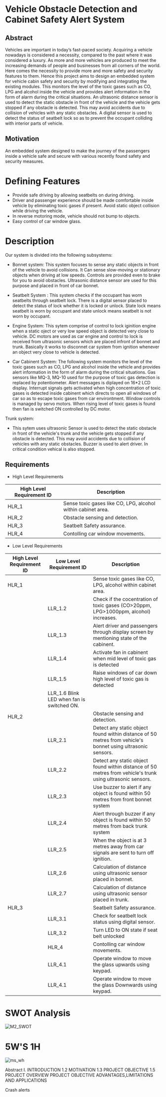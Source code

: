 # Vehicle Obstacle Detection and Cabinet Safety Alert System

## Abstract
 Vehicles are important in today’s fast-paced society. Acquiring a vehicle nowadays is considered a necessity, compared to the past where it was considered a luxury. As more and more vehicles are produced to meet the increasing demands of people and businesses from all corners of the world. Here comes the necessity to provide more and more safety and security features to them. Hence this project aims to design an embedded system for vehicle cabin safety and security by modifying and integrating the existing modules. This monitors the level of the toxic gases such as CO, LPG and alcohol inside the vehicle and provides alert information in the form of alarm during the critical situations. An ultrasonic distance sensor is used to detect the static obstacle in front of the vehicle and the vehicle gets stopped if any obstacle is detected. This may avoid accidents due to collision of vehicles with any static obstacles. A digital sensor is used to detect the status of seatbelt lock so as to prevent the occupant colliding with interior parts of vehicle.

## Motivation
An embedded system designed to make the journey of the passengers inside a vehicle safe and secure 
with various recently found safety and security measures. 

# Defining Features
- Provide safe driving by allowing seatbelts on during driving.
- Driver and passenger experience should be made comfortable inside vehicle by eliminating toxic gases if present.
Avoid static object collision while driving the vehicle.
- In reverse motoring mode, vehicle should not bump to objects.
- Easy control of car window glass.

# Description
Our system is divided into the following subsystems:
- Bonnet system:
This system focuses to sense any static objects in front of the vehicle to avoid collisions. It Can sense slow-moving or stationary objects when driving at low speeds. Controls are provided even to brake for you to avoid obstacles.
Ultrasonic distance sensor are used for this purpose and placed in front of car bonnet.

- Seatbelt System :
This system checks if the occupant has worn seatbelts through seatbelt lock. There is a digital sensor placed to detect the status of lock whether it is locked or unlock. State lock means seatbelt is worn by occupant and state unlock means seatbelt is not worn by occupant.

- Engine System:
This sytem comprise of control to lock iginition engine when a static oject or very low speed object is detected very close to vehicle. DC motors are used as car engine and control to lock is received from ultrasonic sensors which are placed infront of bonnet and trunk. Basically it works to disconnet car system from ignition whenever an object very close to vehicle is detected.

- Car Cabinent System:
The following system monitors the level of the toxic gases such as CO, LPG and alcohol inside the vehicle and provides alert information in the form of alarm during the critical situations. Gas sensors like MQ-3, MQ-10 used for the purpose of toxic gas detection is replaced by potentiometer. Alert messages is diplayed on 16*2 LCD display. Interrupt signals gets activated when high concentration of toxic gases is detected inside cabinent which directs to open all windows of car so as to escape toxic gases from car environtment. Window controls is managed by servo motors. When rising level of toxic gases is found then fan is switched ON controlled by DC motor.

Trunk system:
- This sytem uses ultrasonic Sensor is used to detect the static obstacle in front of the vehicle's trunk and the vehicle gets stopped if any obstacle is detected. This may avoid accidents due to collision of vehicles with any static obstacles. Buzzer is used to alert driver. In critical condition vehical is also stopped.


## Requirements
- High Level Requirements

|High Level Requirement ID| Description|
|--------|-------------------------------------------|
|HLR_1| Sense toxic gases like CO, LPG, alcohol within cabinet area.|
|HLR_2| Obstacle sensing and detection.|
|HLR_3| Seatbelt Safety assurance.|
|HLR_4| Contolling car window movements.|

- Low Level Requirements

High Level Requirement ID|Low Level Requirement ID| Description|
|------|--------|-------------------------------------------|
|HLR_1|| Sense toxic gases like CO, LPG, alcohol within cabinet area.|
||LLR_1.2| Check if the cocentration of toxic gases (CO>20ppm, LPG>1000ppm, alcohol) increases.|
||LLR_1.3| Alert driver and passengers through display screen by mentioning state of the cabinent.| 
||LLR_1.4| Activate fan in cabinent when mid level of toxic gas is detected|
||LLR_1.5| Raise windows of car down  high level of toxic gas is detected|
||LLR_1.6 Blink LED when fan is switched ON.|
|HLR_2|| Obstacle sensing and detection.|
||LLR_2.1| Detect any static object found within distance of 50 metres from vehicle's bonnet using ultrasonic sensors.|
||LLR_2.2| Detect any static object found within distance of 50 metres from vehicle's trunk using ultrasonic sensors.|
||LLR_2.3| Use buzzer to alert if any object is found within 50 metres from front bonnet system|
||LLR_2.4| Alert through buzzer if any object is found within 50 metres from back trunk system|
||LLR_2.5| When the object is at 3 metres away from car signals are sent to turn off ignition. |
||LLR_2.6| Calculation of distance using ultrasonic sensor placed in bonnet.|
||LLR_2.7| Calculation of distance using ultrasonic sensor placed in trunk.|
|HLR_3|| Seatbelt Safety assurance.|
||LLR_3.1| Check for seatbelt lock status using digital sensor.|
||LLR_3.2| Turn LED to ON state if seat belt unlocked |
||HLR_4| Contolling car window movements.|
||LLR_4.1| Operate window to move the glass upwards using keypad.|
||LLR_4.1| Operate window to move the glass Downwards using keypad.|

# SWOT Analysis
![M2_SWOT](https://user-images.githubusercontent.com/46949702/157337692-02dee8c5-c612-48d4-aa80-e8e48774d72d.png)

# 5W'S 1H
![ms_wh](https://user-images.githubusercontent.com/46949702/157337689-f42f3340-6c37-4215-b2a5-80dde8ea8590.png)



Abstract 
I. INTRODUCTION
1.2 MOTIVATION
1.3 PROJECT OBJECTIVE
1.5 PROJECT OVERVIEW
PROJECT OBJECTIVE
ADVANTAGES,LIMITATIONS AND
APPLICATIONS 

Crash alerts 
